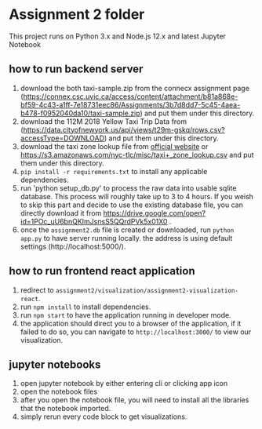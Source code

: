 # Assignment 2 folder

This project runs on Python 3.x and Node.js 12.x and latest Jupyter Notebook

## how to run backend server
1. download the both taxi-sample.zip from the connecx assignment page (https://connex.csc.uvic.ca/access/content/attachment/b81a868e-bf59-4c43-a1ff-7e18731eec86/Assignments/3b7d8dd7-5c45-4aea-b478-f0952040da10/taxi-sample.zip) and put them under this directory.
2. download the 112M 2018 Yellow Taxi Trip Data from (https://data.cityofnewyork.us/api/views/t29m-gskq/rows.csv?accessType=DOWNLOAD) and put them under this directory.
3. download the taxi zone lookup file from [official website](https://www1.nyc.gov/site/tlc/about/tlc-trip-record-data.page) or https://s3.amazonaws.com/nyc-tlc/misc/taxi+_zone_lookup.csv and put them under this directory.
4. `pip install -r requirements.txt` to install any applicable dependencies.
5. run 'python setup_db.py' to process the raw data into usable sqlite database. This process will roughly take up to 3 to 4 hours. If you weish to skip this part and decide to use the existing database file, you can directly download it from https://drive.google.com/open?id=1POc_uU6bnQKImJsnsS5QQrdPVk5x01X0 .
6. once the `assignment2.db` file is created or downloaded, run `python app.py` to have server running locally. the address is using default settings (http://localhost:5000/).

## how to run frontend react application
1. redirect to `assignment2/visualization/assignment2-visualization-react`.
2. run `npm install` to install dependencies.
3. run `npm start` to have the application running in developer mode.
4. the application should direct you to a browser of the application, if it failed to do so, you can navigate to `http://localhost:3000/` to view our visualization.

## jupyter notebooks
1. open jupyter notebook by either entering cli or clicking app icon
2. open the notebook files
3. after you open the notebook file, you will need to install all the libraries that the notebook imported.
4. simply rerun every code block to get visualizations.
